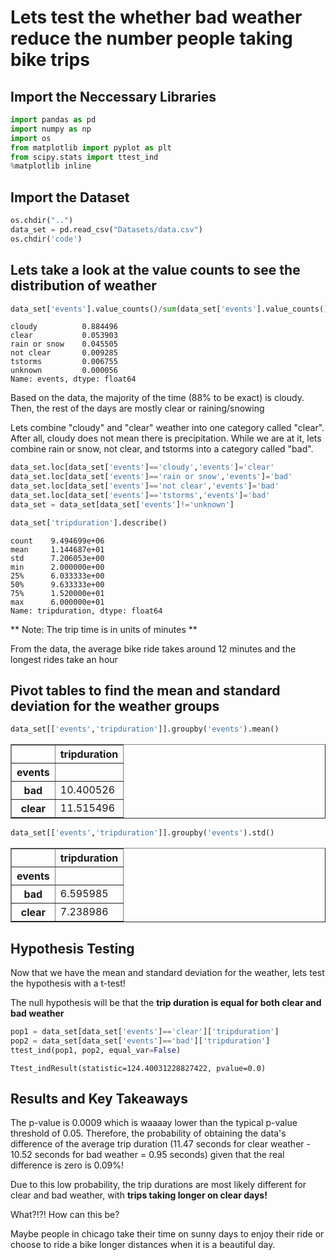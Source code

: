 
# Lets test the whether bad weather reduce the number people taking bike trips

## Import the Neccessary Libraries


```python
import pandas as pd
import numpy as np
import os
from matplotlib import pyplot as plt
from scipy.stats import ttest_ind
%matplotlib inline
```

## Import the Dataset


```python
os.chdir("..")
data_set = pd.read_csv("Datasets/data.csv")
os.chdir('code')
```

## Lets take a look at the value counts to see the distribution of weather


```python
data_set['events'].value_counts()/sum(data_set['events'].value_counts())
```




    cloudy          0.884496
    clear           0.053903
    rain or snow    0.045505
    not clear       0.009285
    tstorms         0.006755
    unknown         0.000056
    Name: events, dtype: float64



Based on the data, the majority of the time (88% to be exact) is cloudy. Then, the rest of the days are mostly clear or raining/snowing 

Lets combine "cloudy" and "clear" weather into one category called "clear". After all, cloudy does not mean there is precipitation. While we are at it, lets combine rain or snow, not clear, and tstorms into a category called "bad".


```python
data_set.loc[data_set['events']=='cloudy','events']='clear'
data_set.loc[data_set['events']=='rain or snow','events']='bad'
data_set.loc[data_set['events']=='not clear','events']='bad'
data_set.loc[data_set['events']=='tstorms','events']='bad'
data_set = data_set[data_set['events']!='unknown']
```


```python
data_set['tripduration'].describe()
```




    count    9.494699e+06
    mean     1.144687e+01
    std      7.206053e+00
    min      2.000000e+00
    25%      6.033333e+00
    50%      9.633333e+00
    75%      1.520000e+01
    max      6.000000e+01
    Name: tripduration, dtype: float64



** Note: The trip time is in units of minutes **

From the data, the average bike ride takes around 12 minutes and the longest rides take an hour

## Pivot tables to find the mean and standard deviation for the weather groups


```python
data_set[['events','tripduration']].groupby('events').mean()
```




<div>
<style scoped>
    .dataframe tbody tr th:only-of-type {
        vertical-align: middle;
    }

    .dataframe tbody tr th {
        vertical-align: top;
    }

    .dataframe thead th {
        text-align: right;
    }
</style>
<table border="1" class="dataframe">
  <thead>
    <tr style="text-align: right;">
      <th></th>
      <th>tripduration</th>
    </tr>
    <tr>
      <th>events</th>
      <th></th>
    </tr>
  </thead>
  <tbody>
    <tr>
      <th>bad</th>
      <td>10.400526</td>
    </tr>
    <tr>
      <th>clear</th>
      <td>11.515496</td>
    </tr>
  </tbody>
</table>
</div>




```python
data_set[['events','tripduration']].groupby('events').std()
```




<div>
<style scoped>
    .dataframe tbody tr th:only-of-type {
        vertical-align: middle;
    }

    .dataframe tbody tr th {
        vertical-align: top;
    }

    .dataframe thead th {
        text-align: right;
    }
</style>
<table border="1" class="dataframe">
  <thead>
    <tr style="text-align: right;">
      <th></th>
      <th>tripduration</th>
    </tr>
    <tr>
      <th>events</th>
      <th></th>
    </tr>
  </thead>
  <tbody>
    <tr>
      <th>bad</th>
      <td>6.595985</td>
    </tr>
    <tr>
      <th>clear</th>
      <td>7.238986</td>
    </tr>
  </tbody>
</table>
</div>



## Hypothesis Testing
Now that we have the mean and standard deviation for the weather, lets test the hypothesis with a t-test!

The null hypothesis will be that the **trip duration is equal for both clear and bad weather**


```python
pop1 = data_set[data_set['events']=='clear']['tripduration']
pop2 = data_set[data_set['events']=='bad']['tripduration']
ttest_ind(pop1, pop2, equal_var=False)
```




    Ttest_indResult(statistic=124.40031228827422, pvalue=0.0)



## Results and Key Takeaways

The p-value is 0.0009 which is waaaay lower than the typical p-value threshold of 0.05. Therefore, the probability of obtaining the data's difference of the average trip duration (11.47 seconds for clear weather - 10.52 seconds for bad weather = 0.95 seconds) given that the real difference is zero is 0.09%!

Due to this low probability, the trip durations are most likely different for clear and bad weather, with **trips taking longer on clear days!**

What?!?! How can this be? 

Maybe people in chicago take their time on sunny days to enjoy their ride or choose to ride a bike longer distances when it is a beautiful day.
